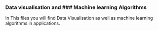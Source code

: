 ### Data visualisation and ### Machine learning Algorithms

In This files you will find Data Visualisation as well as machine learning algorithms in applications.